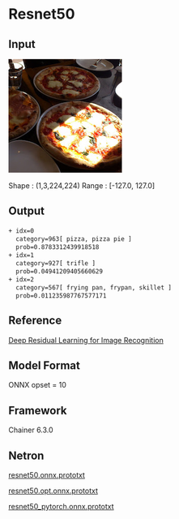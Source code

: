 # Resnet50

## Input

![Input](pizza.jpg)

Shape : (1,3,224,224)
Range : [-127.0, 127.0]

## Output

```
+ idx=0
  category=963[ pizza, pizza pie ]
  prob=0.8783312439918518
+ idx=1
  category=927[ trifle ]
  prob=0.04941209405660629
+ idx=2
  category=567[ frying pan, frypan, skillet ]
  prob=0.011235987767577171
```

## Reference

[Deep Residual Learning for Image Recognition]( https://github.com/KaimingHe/deep-residual-networks)

## Model Format

ONNX opset = 10

## Framework

Chainer 6.3.0

## Netron

[resnet50.onnx.prototxt](https://lutzroeder.github.io/netron/?url=https://storage.googleapis.com/ailia-models/resnet50/resnet50.onnx.prototxt)

[resnet50.opt.onnx.prototxt](https://lutzroeder.github.io/netron/?url=https://storage.googleapis.com/ailia-models/resnet50/resnet50.opt.onnx.prototxt)

[resnet50_pytorch.onnx.prototxt](https://lutzroeder.github.io/netron/?url=https://storage.googleapis.com/ailia-models/resnet50/resnet50_pytorch.onnx.prototxt)
